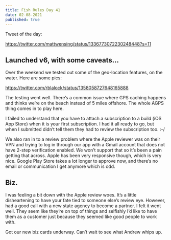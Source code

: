 ```yaml
---
title: Fish Rules Day 41
date: 02-08-2021
published: true
---
```


Tweet of the day:

https://twitter.com/mattwensing/status/1336773072230248448?s=11

## Launched v6, with some caveats…

Over the weekend we tested out some of the geo-location features, on the water.  Here are some pics:

https://twitter.com/rblalock/status/1358058727648165888

The testing went well.  There’s a common issue where GPS caching happens and thinks we’re on the beach instead of 5 miles offshore.  The whole AGPS thing comes in to play here.

I failed to understand that you have to attach a subscription to a build (iOS App Store) when it is your first subscription.  I had it all ready to go, but when I submitted didn’t tell them they had to review the subscription too. :-/

We also ran in to a review problem where the Apple reviewer was on their VPN and trying to log in through our app with a Gmail account that does not have 2-step verification enabled.  We won’t support that so it’s been a pain getting that across.  Apple has been very responsive though, which is very nice.  Google Play Store takes a lot longer to approve now, and there’s no email or communication I get anymore which is odd.

## Biz.

I was feeling a bit down with the Apple review woes.  It’s a little disheartening to have your fate tied to someone else’s review eye.  However, had a good call with a new state agency to become a partner.  I felt it went well.  They seem like they’re on top of things and selfishly I’d like to have them as a customer just because they seemed like good people to work with.

Got our new biz cards underway.  Can’t wait to see what Andrew whips up.